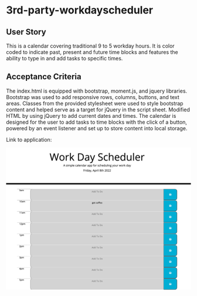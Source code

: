 # 3rd-party-workdayscheduler

## User Story
This is a calendar covering traditional 9 to 5 workday hours. It is color coded to indicate past, present and future time blocks and features the ability to type in and add tasks to specific times. 

## Acceptance Criteria
The index.html is equipped with bootstrap, moment.js, and jquery libraries.  Bootstrap was used to add responsive rows, columns, buttons, and text areas.  Classes from the provided stylesheet were used to style bootstrap content and helped serve as a target for jQuery in the script sheet. Modified HTML by using jQuery to add current dates and times. The calendar is designed for the user to add tasks to time blocks with the click of a button, powered by an event listener and set up to store content into local storage.

Link to application:

![image of color coded workday calendar](Develop/workdayplanner.png)

